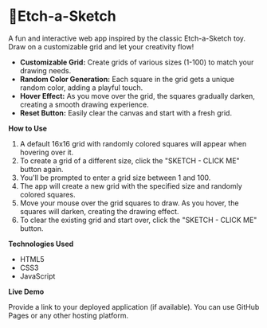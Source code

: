 # 📜Etch-a-Sketch
A fun and interactive web app inspired by the classic Etch-a-Sketch toy. Draw on a customizable grid and let your creativity flow!
* **Customizable Grid:** Create grids of various sizes (1-100) to match your drawing needs.
* **Random Color Generation:** Each square in the grid gets a unique random color, adding a playful touch.
* **Hover Effect:** As you move over the grid, the squares gradually darken, creating a smooth drawing experience.
* **Reset Button:** Easily clear the canvas and start with a fresh grid.

**How to Use**

1. A default 16x16 grid with randomly colored squares will appear when hovering over it.
2. To create a grid of a different size, click the "SKETCH - CLICK ME" button again.
3. You'll be prompted to enter a grid size between 1 and 100.
4. The app will create a new grid with the specified size and randomly colored squares.
5. Move your mouse over the grid squares to draw. As you hover, the squares will darken, creating the drawing effect.
6. To clear the existing grid and start over, click the "SKETCH - CLICK ME" button.

**Technologies Used**

* HTML5
* CSS3
* JavaScript

**Live Demo**

Provide a link to your deployed application (if available). You can use GitHub Pages or any other hosting platform.
